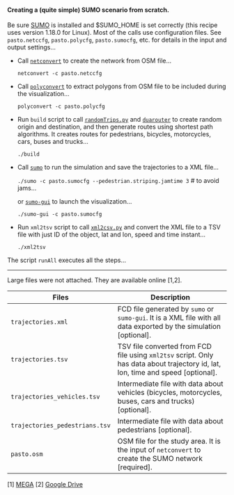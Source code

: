 #### Creating a (quite simple) SUMO scenario from scratch.
Be sure [SUMO](https://eclipse.dev/sumo/) is installed and $SUMO_HOME is set correctly (this recipe uses version 1.18.0 for Linux). Most of the calls use configuration files.  See `pasto.netccfg`, `pasto.polycfg`, `pasto.sumocfg`, etc. for details in the input and output settings...

-   Call [`netconvert`](https://sumo.dlr.de/docs/netconvert.html) to create the network from OSM file...

    `netconvert -c pasto.netccfg`

-   Call [`polyconvert`](https://sumo.dlr.de/docs/polyconvert.html) to extract polygons from OSM file to be included during the visualization...

    `polyconvert -c pasto.polycfg`

-   Run `build` script to call [`randomTrips.py`](https://sumo.dlr.de/docs/Tools/Trip.html) and [`duarouter`](https://sumo.dlr.de/docs/duarouter.html) to create random origin and destination, and then generate routes using shortest path algorithms. It creates routes for pedestrians, bicycles, motorcycles, cars, buses and trucks...

    `./build`

-   Call [`sumo`](https://sumo.dlr.de/docs/sumo.html) to run the simulation and save the trajectories to a XML file...

    `./sumo -c pasto.sumocfg --pedestrian.striping.jamtime 3`  # to avoid jams...

    or [`sumo-gui`](https://sumo.dlr.de/docs/sumo-gui.html) to launch the visualization...

    `./sumo-gui -c pasto.sumocfg`

-   Run `xml2tsv` script to call [`xml2csv.py`](https://sumo.dlr.de/docs/Tools/Xml.html) and convert the XML file to a TSV file with just ID of the object, lat and lon, speed and time instant...

    `./xml2tsv`

The script `runAll` executes all the steps...

------------------------------------------------------------------------

Large files were not attached. They are available online [1,2].

| Files                          | Description                                                                                                         |
|--------------------------------|---------------------------------------------------------------------------------------------------------------------|
| `trajectories.xml`             | FCD file generated by `sumo` or `sumo-gui`. It is a XML file with all data exported by the simulation [optional].                                      |
| `trajectories.tsv`             | TSV file converted from FCD file using `xml2tsv` script. Only has data about trajectory id, lat, lon, time and speed [optional]. |
| `trajectories_vehicles.tsv`    | Intermediate file with data about vehicles (bicycles, motorcycles, buses, cars and trucks) [optional].                         |
| `trajectories_pedestrians.tsv` | Intermediate file with data about pedestrians [optional].                                                                      |
| `pasto.osm`                    | OSM file for the study area. It is the input of `netconvert` to create the SUMO network [required].                              |

[1] [MEGA](https://mega.nz/folder/ilFSTTiA#asNaby1gUGyaWWtZl6IQMQ) [2]
[Google
Drive](https://drive.google.com/drive/folders/1zk6hm4-jrXSLQFIUzpTBMDt8qrfsvn18?usp=sharing)
